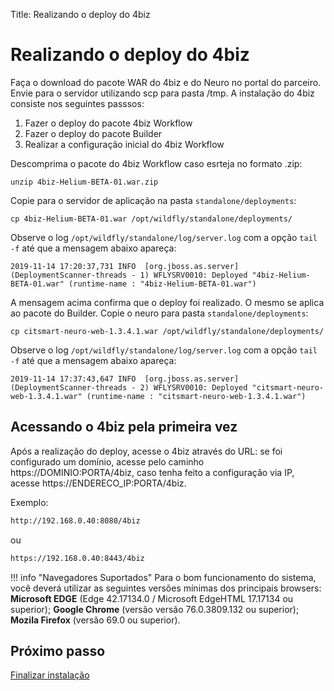 Title: Realizando o deploy do 4biz

# Realizando o deploy do 4biz

Faça o download do pacote WAR do 4biz e do Neuro no portal do parceiro. Envie para o servidor utilizando scp para pasta /tmp. A instalação do 4biz consiste nos seguintes passsos:

1. Fazer o deploy do pacote 4biz Workflow
2. Fazer o deploy do pacote Builder
3. Realizar a configuração inicial do 4biz Workflow

Descomprima o pacote do 4biz Workflow caso esrteja no formato .zip:

``` shell
unzip 4biz-Helium-BETA-01.war.zip
```

Copie para o servidor de aplicação na pasta `standalone/deployments`:

``` shell
cp 4biz-Helium-BETA-01.war /opt/wildfly/standalone/deployments/
```
Observe o log `/opt/wildfly/standalone/log/server.log` com a opção `tail -f` até que a mensagem abaixo apareça:

``` shell
2019-11-14 17:20:37,731 INFO  [org.jboss.as.server] (DeploymentScanner-threads - 1) WFLYSRV0010: Deployed "4biz-Helium-BETA-01.war" (runtime-name : "4biz-Helium-BETA-01.war")
```

A mensagem acima confirma que o deploy foi realizado. O mesmo se aplica ao pacote do Builder. Copie o neuro para pasta `standalone/deployments`:

``` shell
cp citsmart-neuro-web-1.3.4.1.war /opt/wildfly/standalone/deployments/
```

Observe o log `/opt/wildfly/standalone/log/server.log` com a opção `tail -f` até que a mensagem abaixo apareça:

``` shell
2019-11-14 17:37:43,647 INFO  [org.jboss.as.server] (DeploymentScanner-threads - 2) WFLYSRV0010: Deployed "citsmart-neuro-web-1.3.4.1.war" (runtime-name : "citsmart-neuro-web-1.3.4.1.war")
```

## Acessando o 4biz pela primeira vez

Após a realização do deploy, acesse o 4biz através do URL: se foi configurado um domínio, acesse pelo caminho https://DOMINIO:PORTA/4biz, caso tenha feito a configuração via IP, acesse https://ENDERECO_IP:PORTA/4biz.

Exemplo:

```sh
http://192.168.0.40:8080/4biz
```
ou

```sh
https://192.168.0.40:8443/4biz
```

!!! info "Navegadores Suportados"
    Para o bom funcionamento do sistema, você deverá utilizar as seguintes versões mínimas dos principais browsers: **Microsoft EDGE** (Edge 42.17134.0 / Microsoft EdgeHTML 17.17134 ou superior); **Google Chrome** (versão versão 76.0.3809.132 ou superior); **Mozila Firefox** (versão 69.0 ou superior).

## Próximo passo

[Finalizar instalação][1]

[1]:/pt-br/4biz-helium/get-started/installation-and-upgrade/perform-installation/setup-4biz.html
